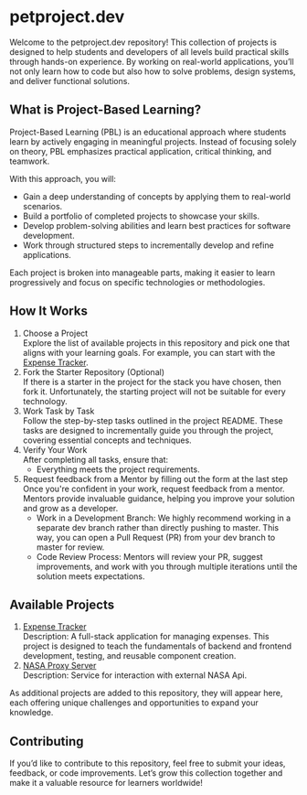 # petproject.dev

Welcome to the petproject.dev repository! This collection of projects is designed to help students and developers of all levels build practical skills through hands-on experience. By working on real-world applications, you’ll not only learn how to code but also how to solve problems, design systems, and deliver functional solutions.

## What is Project-Based Learning?
Project-Based Learning (PBL) is an educational approach where students learn by actively engaging in meaningful projects. Instead of focusing solely on theory, PBL emphasizes practical application, critical thinking, and teamwork.

With this approach, you will:

- Gain a deep understanding of concepts by applying them to real-world scenarios.
- Build a portfolio of completed projects to showcase your skills.
- Develop problem-solving abilities and learn best practices for software development.
- Work through structured steps to incrementally develop and refine applications.

Each project is broken into manageable parts, making it easier to learn progressively and focus on specific technologies or methodologies.

## How It Works
1. Choose a Project\
Explore the list of available projects in this repository and pick one that aligns with your learning goals. For example, you can start with the [Expense Tracker](./expense-tracker/README.md).
1. Fork the Starter Repository (Optional)\
If there is a starter in the project for the stack you have chosen, then fork it. Unfortunately, the starting project will not be suitable for every technology.
1. Work Task by Task\
Follow the step-by-step tasks outlined in the project README. These tasks are designed to incrementally guide you through the project, covering essential concepts and techniques.
1. Verify Your Work\
After completing all tasks, ensure that:
    * Everything meets the project requirements.
1. Request feedback from a Mentor by filling out the form at the last step\
Once you're confident in your work, request feedback from a mentor. Mentors provide invaluable guidance, helping you improve your solution and grow as a developer.
    * Work in a Development Branch: We highly recommend working in a separate dev branch rather than directly pushing to master. This way, you can open a Pull Request (PR) from your dev branch to master for review.
    * Code Review Process: Mentors will review your PR, suggest improvements, and work with you through multiple iterations until the solution meets expectations.


## Available Projects

1. [Expense Tracker](./expense-tracker/README.md)\
Description: A full-stack application for managing expenses. This project is designed to teach the fundamentals of backend and frontend development, testing, and reusable component creation.
1. [NASA Proxy Server](./NASA%20Proxy%20Server/README.md)\
Description: Service for interaction with external NASA Api.

As additional projects are added to this repository, they will appear here, each offering unique challenges and opportunities to expand your knowledge.

## Contributing
If you’d like to contribute to this repository, feel free to submit your ideas, feedback, or code improvements. Let’s grow this collection together and make it a valuable resource for learners worldwide!
